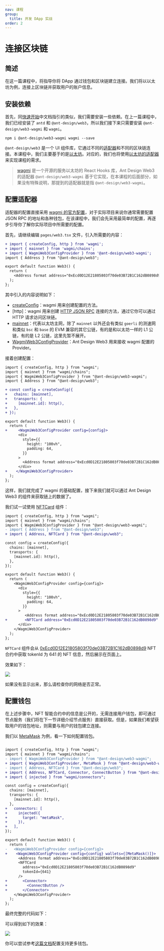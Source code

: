 ```yaml
---
nav: 课程
group:
  title: 开发 DApp 实战
order: 2
---
```


# 连接区块链

## 简述

在这一篇课程中，将指导你将 DApp 通过钱包和区块链建立连接。我们将以以太坊为例，连接上区块链并获取用户的账户信息。

## 安装依赖

首先，同[快速开始](../guide/quick-start.zh-CN.md)中文档指引的类似，我们需要安装一些依赖。在上一篇课程中，我们已经安装了 `antd` 和 `@ant-design/web3`，所以我们接下来只需要安装 `@ant-design/web3-wagmi` 和 `wagmi`。

```shell
npm i @ant-design/web3-wagmi wagmi --save
```

`@ant-design/web3` 是一个 UI 组件库，它通过不同的[适配器](../guide/adapter.zh-CN.md)和不同的区块链连接。本课程中，我们主要基于的是[以太坊](https://ethereum.org/zh/)。对应的，我们也将使用[以太坊的适配器](../../packages/web3/src/ethereum/index.zh-CN.md)来实现课程的需求。

> [wagmi](https://wagmi.sh/) 是一个开源的服务以太坊的 React Hooks 库，Ant Design Web3 的适配器 `@ant-design/web3-wagmi` 基于它实现，在本课程的后面部分，如果没有特殊说明，那提到的适配器就是指 `@ant-design/web3-wagmi`。

## 配置适配器

适配器的配置直接采用 [wagmi 的官方配置](https://wagmi.sh/core/getting-started)，对于实际项目来说你通常需要配置 JSON RPC 的地址和各种钱包，在该课程中，我们会先采用最简单的配置，再逐步引导你了解你实际项目中所需要的配置。

首先，请继续编辑 `pages/web3.tsx` 文件，引入所需要的内容：

```diff
+ import { createConfig, http } from 'wagmi';
+ import { mainnet } from 'wagmi/chains';
+ import { WagmiWeb3ConfigProvider } from '@ant-design/web3-wagmi';
import { Address } from "@ant-design/web3";

export default function Web3() {
  return (
    <Address format address="0xEcd0D12E21805803f70de03B72B1C162dB0898d9" />
  );
};
```

其中引入的内容说明如下：

- [createConfig](https://wagmi.sh/react/config)：wagmi 用来创建配置的方法。
- [http]：wagmi 用来创建 [HTTP JSON RPC](https://wagmi.sh/core/api/transports/http) 连接的方法，通过它你可以通过 HTTP 请求访问区块链。
- [mainnet](https://wagmi.sh/react/chains)：代表以太坊主网，除了 `mainnet` 以外还会有类似 `goerli` 的测速网和类似 `bsc` 和 `base` 的 EVM 兼容的其它公链，有的是和以太坊一样的 L1 公链，有的是 L2 公链，这里先暂不展开。
- [WagmiWeb3ConfigProvider](https://web3.ant.design/components/wagmi-cn#wagmiweb3configproviderprops)：Ant Design Web3 用来接收 wagmi 配置的 Provider。

接着创建配置：

```diff
import { createConfig, http } from "wagmi";
import { mainnet } from "wagmi/chains";
import { WagmiWeb3ConfigProvider } from "@ant-design/web3-wagmi";
import { Address } from "@ant-design/web3";

+ const config = createConfig({
+   chains: [mainnet],
+   transports: {
+     [mainnet.id]: http(),
+   },
+ });

export default function Web3() {
  return (
+     <WagmiWeb3ConfigProvider config={config}>
      <div
        style={{
          height: "100vh",
          padding: 64,
        }}
      >
        <Address format address="0xEcd0D12E21805803f70de03B72B1C162dB0898d9" />
      </div>
+    </WagmiWeb3ConfigProvider>
  );
};

```

这样，我们就完成了 wagmi 的基础配置，接下来我们就可以通过 Ant Design Web3 的组件来获取链上的数据了。

我们试一试使用 [NFTCard](../../packages/web3/src/nft-card/index.zh-CN.md) 组件：

```diff
import { createConfig, http } from "wagmi";
import { mainnet } from "wagmi/chains";
import { WagmiWeb3ConfigProvider } from "@ant-design/web3-wagmi";
- import { Address } from "@ant-design/web3";
+ import { Address, NFTCard } from "@ant-design/web3";

const config = createConfig({
  chains: [mainnet],
  transports: {
    [mainnet.id]: http(),
  },
});

export default function Web3() {
  return (
    <WagmiWeb3ConfigProvider config={config}>
      <div
        style={{
          height: "100vh",
          padding: 64,
        }}
      >
         <Address format address="0xEcd0D12E21805803f70de03B72B1C162dB0898d9" />
+        <NFTCard address="0xEcd0D12E21805803f70de03B72B1C162dB0898d9" tokenId={641} />
      </div>
    </WagmiWeb3ConfigProvider>
  );
};
```

`NFTCard` 组件会从 [0xEcd0D12E21805803f70de03B72B1C162dB0898d9](https://etherscan.io/address/0xEcd0D12E21805803f70de03B72B1C162dB0898d9) NFT 合约中获取 tokenId 为 641 的 NFT 信息，然后展示在页面上。

效果如下：

![](./img/nft-card.png)

如果没有显示出来，那么请检查你的网络是否正常。

## 配置钱包

在上述步骤中，NFT 智能合约中的信息是公开的，无需连接用户钱包，即可通过节点服务（我们将在下一节详细介绍节点服务）直接获取。但是，如果我们希望获取用户的钱包地址，则需要与用户的钱包建立连接。

我们以 [MetaMask](https://metamask.io/) 为例，看一下如何配置钱包。

```diff

import { createConfig, http } from "wagmi";
import { mainnet } from "wagmi/chains";
- import { WagmiWeb3ConfigProvider } from "@ant-design/web3-wagmi";
+ import { WagmiWeb3ConfigProvider, MetaMask } from "@ant-design/web3-wagmi";
- import { Address, NFTCard } from "@ant-design/web3";
+ import { Address, NFTCard, Connector, ConnectButton } from "@ant-design/web3";
+ import { injected } from "wagmi/connectors";

const config = createConfig({
  chains: [mainnet],
  transports: {
    [mainnet.id]: http(),
  },
+   connectors: [
+     injected({
+       target: "metaMask",
+     }),
+   ],
});

export default function Web3() {
  return (
-   <WagmiWeb3ConfigProvider config={config}>
+    <WagmiWeb3ConfigProvider config={config} wallets={[MetaMask()]}>
      <Address format address="0xEcd0D12E21805803f70de03B72B1C162dB0898d9" />
      <NFTCard
        address="0xEcd0D12E21805803f70de03B72B1C162dB0898d9"
        tokenId={641}
      />
+       <Connector>
+         <ConnectButton />
+       </Connector>
    </WagmiWeb3ConfigProvider>
  );
};


```

最终完整的代码如下：

<code src="./demos/connect.tsx"></code>

可以得到如下的效果：

![](./img/connect.png)

你可以尝试参考[这篇文档](../../packages/web3/src/ethereum/index.zh-CN.md#添加更多钱包)配置支持更多钱包。
